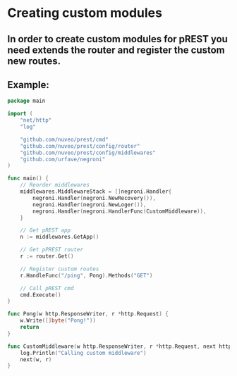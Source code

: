 
# Creating custom modules

## In order to create custom modules for pREST you need extends the router and register the custom new routes.


## Example:


```go
package main

import (
	"net/http"
	"log"

	"github.com/nuveo/prest/cmd"
	"github.com/nuveo/prest/config/router"
	"github.com/nuveo/prest/config/middlewares"
	"github.com/urfave/negroni"
)

func main() {
	// Reorder middlewares
	middlewares.MiddlewareStack = []negroni.Handler{
		negroni.Handler(negroni.NewRecovery()),
		negroni.Handler(negroni.NewLoger()),
		negroni.Handler(negroni.HandlerFunc(CustomMiddleware)),
	}

	// Get pREST app
	n := middlewares.GetApp()

	// Get pPREST router
	r := router.Get()

	// Register custom routes
	r.HandleFunc("/ping", Pong).Methods("GET")

	// Call pREST cmd
	cmd.Execute()
}

func Pong(w http.ResponseWriter, r *http.Request) {
	w.Write([]byte("Pong!"))
	return
}

func CustomMiddleware(w http.ResponseWriter, r *http.Request, next http.HandlerFunc) {
	log.Println("Calling custom middleware")
	next(w, r)
}
```